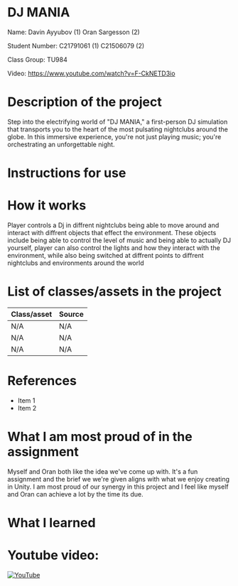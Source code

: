 # DJ MANIA

Name: 
Davin Ayyubov  (1)
Oran Sargesson  (2)

Student Number: 
C21791061    (1)
C21506079    (2)   

Class Group:
TU984

Video:
https://www.youtube.com/watch?v=F-CkNETD3io



# Description of the project
Step into the electrifying world of "DJ MANIA," a first-person DJ simulation that transports you to the heart of the most pulsating nightclubs around the globe. In this immersive experience, you're not just playing music; you're orchestrating an unforgettable night.

# Instructions for use


# How it works
Player controls a Dj in diffrent nightclubs being able to move around and interact with diffrent objects that effect the environment. These objects include being able to control the level of music and being able to actually DJ yourself, player can also control the lights and how they interact with the  environment, while also being switched at diffrent points to diffrent nightclubs and environments around the world 

# List of classes/assets in the project

| Class/asset | Source |
|-----------|-----------|
| N/A | N/A |
| N/A | N/A |
| N/A | N/A |

# References
* Item 1
* Item 2

# What I am most proud of in the assignment
Myself and Oran both like the idea we've come up with. It's a fun assignment and the brief we we're given aligns with what we enjoy creating in Unity. I am most proud of our synergy in this project and I feel like myself and Oran can achieve a lot by the time its due.

# What I learned


# Youtube video:

[![YouTube](https://www.webwise.ie/wp-content/uploads/2015/10/youtube.png)](https://www.youtube.com/watch?v=F-CkNETD3io)



